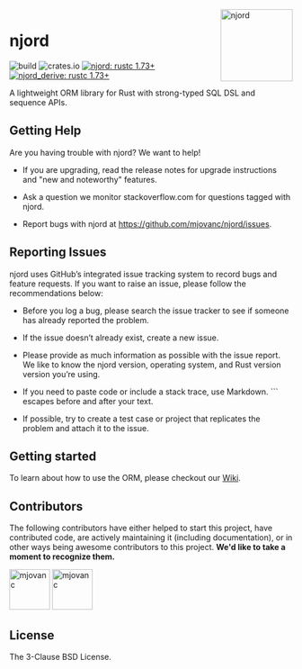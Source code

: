 <img align="right" width="128" height="128" alt="njord" src="https://github.com/mjovanc/njord/raw/master/resources/logo.png">

# njord

![build](https://img.shields.io/github/actions/workflow/status/mjovanc/njord/ci.yml?branch=master)
![crates.io](https://img.shields.io/crates/v/njord.svg)
[![njord: rustc 1.73+](https://img.shields.io/badge/njord-rustc_1.73+-lightgray.svg)](https://blog.rust-lang.org/2023/10/05/Rust-1.73.0.html)
[![njord_derive: rustc 1.73+](https://img.shields.io/badge/njord_derive-rustc_1.73+-lightgray.svg)](https://blog.rust-lang.org/2023/10/05/Rust-1.73.0.html)

A lightweight ORM library for Rust with strong-typed SQL DSL and sequence APIs.

## Getting Help

Are you having trouble with njord? We want to help!

- If you are upgrading, read the release notes for upgrade instructions and "new and noteworthy" features.

- Ask a question we monitor stackoverflow.com for questions tagged with njord.

- Report bugs with njord at https://github.com/mjovanc/njord/issues.

## Reporting Issues

njord uses GitHub’s integrated issue tracking system to record bugs and feature requests. If you want to raise an issue, please follow the recommendations below:

- Before you log a bug, please search the issue tracker to see if someone has already reported the problem.

- If the issue doesn’t already exist, create a new issue.

- Please provide as much information as possible with the issue report. We like to know the njord version, operating system, and Rust version version you’re using.

- If you need to paste code or include a stack trace, use Markdown. ``` escapes before and after your text.

- If possible, try to create a test case or project that replicates the problem and attach it to the issue.

## Getting started

To learn about how to use the ORM, please checkout our [Wiki](https://github.com/mjovanc/njord/wiki). 

## Contributors

The following contributors have either helped to start this project, have contributed
code, are actively maintaining it (including documentation), or in other ways
being awesome contributors to this project. **We'd like to take a moment to recognize them.**

[<img src="https://github.com/mjovanc.png?size=72" alt="mjovanc" width="72">](https://github.com/mjovanc)
[<img src="https://github.com/renovatebot.png?size=72" alt="mjovanc" width="72">](https://github.com/renovatebot)

## License

The 3-Clause BSD License.